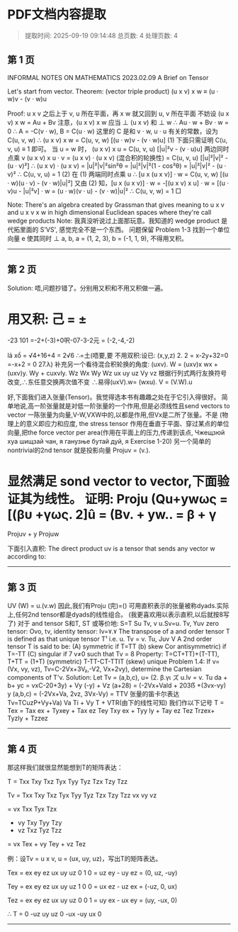 # PDF文档内容提取
> 提取时间: 2025-09-19 09:14:48
> 总页数: 4
> 处理页数: 4

## 第 1 页

INFORMAL NOTES ON
MATHEMATICS
2023.02.09
A Brief on Tensor

Let's start from vector.
Theorem: (vector triple product)
(u x v) x w ≡ (u · w)v - (v · w)u

Proof: u x v 之后上于 v, u 所在平面，再 x w 就又回到 u, v 所在平面
不妨设 (u x v) x w = Au + Bv
注意，(u x v) x w 应当 ⊥ (u x v) 和 ⊥ w
∴ Au · w + Bv · w = 0
∴ A = -C(v · w), B = C(u · w)
这里的 C 是和 v · w, u · u 有关的常数，设为 C(u, v, w)
∴ (u x v) x w = C(u, v, w) [(u · w)v - (v · w)u] (1)
下面只需证明 C(u, v, u) ≡ 1 即可。
当 u = w 时，
(u x v) x u = C(u, v, u) [|u|²v - (v · u)u]
两边同时点乘 v
(u x v) x u · v = (u x v) · (u x v) (混合积的轮换性)
= C(u, v, u) [|u|²|v|² - (u · v)²]
∴ (u x v) · (u x v) = |u|²|v|²sin²θ
= |u|²|v|²(1 - cos²θ)
= |u|²|v|² - (u · v)²
∴ C(u, v, u) = 1 (2)
在 (1) 两端同时点乘 u
∴ [u x (u x v)] · w = C(u, v, w) [(u · w)(u · v) - (v · w)|u|²]
又由 (2) 知，[u x (u x v)] · w = -[(u x v) x u] · w
= [(u · v)u - |u|²v] · w
= (u · w)(v · u) - (v · w)|u|²
∴ C(u, v, w) = 1 □

Note: There's an algebra created by Grassman that gives meaning to u x v and u x v x w in high dimensional Euclidean spaces where they're call wedge products
Note: 我真没听说过上面那玩意。我知道的 wedge product 是代拓里面的 S'VS', 感觉完全不是一个东西。
问题保留
Problem 1-3
找到一个单位向量 e 使其同时 ⊥ a, b, a = (1, 2, 3), b = (-1, 1, 9), 不得用叉积。

---

## 第 2 页

Solution: 唔,问题抄错了。分别用又积和不用又积做一遍。

用又积: 己 = ±
=
-23
101
=-2+(-3)+0呎-07-3-2元
= (-2,-4,-2)

lả xổ = √4+16+4 = 2√6
∴=土(唔要,要
不用双积:设已: (x,y,z)
2. 2 = x-2y+32=0
=-x+2 = 0
27.λ)
补充另一个看待混合积轮换的角度:
(uxv). W = (uxv)x wx + (uxv)y. Wy + cuxvly. Wz
Wx Wy Wz
ux uy uz
Vy vz
根据行列式两行友换符号改变,∴东任意交换两次值不变
∴易得(uxV).w= (wxu). V = (V.W).u

好,下面我们进入张量(Tensor)。我觉得选本书有趣趣之处在于它引入得很好。
简单地说,高一阶张量就是对低一阶张量的一个作用,但是必须线性且send vectors to vector
一陈张量为向量,V-W,VXW中的,以都是作用,但Vx是二所了张量。不是
(物理上的意义即应力和应度, the stress tensor 作用在垂直于平面、穿过某点的单位向量,把the force vector per area(作用在平面上的压力,传递到该点,
Чжещзюй хуа шищзай чан, я ганузње бутай дуй, я Exercise 1-20)
另一个简单的nontrivial的2nd tensor 就是投影向量
Projuv = (v.).

显然满足 sond vector to vector,下面验证其为线性。
证明: Proju (Qu+ywως = [(βυ +γως. 2]û
= (Bv. + yw..
= β + γ
=
Projuv + y Projuw

下面引入直积:
The direct product uv is a tensor that sends any vector w according to:

---

## 第 3 页

UV (W) = u.(v.w)
因此,我们有Proju (完)=()
可用直积表示的张量被称dyads.实际上,任何2nd tensor都是dyads的线性组合。
(我更喜欢用以表示直积,以后就按8写了)
对于 and tensor S和T,
ST
或等价地:
S=T
Su Tv, v
u.Sv=u. Tv, Yuv
zero tensor: Ovo, tv, identity tensor: Iv=۷.۷
The transpose of a and order tensor T is defined as that unique tensor T¹ i.e.
u. Tv = v. Tu, Juv
V
A 2nd order tensor T is said to be:
(A) symmetric if T=TT
(b) skew Cor antisymmetric) if T=-TT
(C) singular if 7 v≠0 such that Tv = 8
Property: T=CT+TT)+(T-TT),
T+TT = (1+T) (symmetric)
T-TT-CT-TTIT (skew)
unique
Problem 1.4:
If v= (Vx, vy, vz), Tv=C-2Vx+3V₂,-V2, Vx+2vy), determine the Cartesian
components of T'v.
Solution: Let Tv = (a,b,c), u= (2. β.γι
ズ
u.lv = v. Tu
da + b+ yc = vxC-20+3y) + Vy (-y) + Vz (a+28)
= (-2Vx+Vald + 203ẞ +(3vx-vy) y
(a,b,c) = (-2Vx+Va, 2vz, 3Vx-Vy) = TTV
张量的笛卡尔表达
Tv=TCuzP+Vy+Va)
Va Ti + Vy T + VTR(由下的线性可知)
我们作以下记号
T = Tex = Tax ex + Tyxey + Tax ez
Tey Txy ex + Tyy ly + Tay ez
Tez Trzex+ Tyzly + Tzzez

---

## 第 4 页

那这样我们就很显然能想到T的矩阵表达：

T = 
Txx Txy Txz
Tyx Tyy Tyz
Tzx Tzy Tzz

Tv = 
Txx Txy Txz
Tyx Tyy Tyz
Tzx Tzy Tzz
vx
vy
vz

= vx 
Txx
Tyx
Tzx
+ vy 
Txy
Tyy
Tzy
+ vz 
Txz
Tyz
Tzz

= vx Tex + vy Tey + vz Tez

例：设Tv = u x v, u = (ux, uy, uz)，写出T的矩阵表达。

Tex = 
ex ey ez
ux uy uz
0 1 0
= uz ey - uy ez = (0, uz, -uy)

Tey = 
ex ey ez
ux uy uz
1 0 0
= ux ez - uz ex = (-uz, 0, ux)

Tez = 
ex ey ez
ux uy uz
0 0 1
= uy ex - ux ey = (uy, -ux, 0)

∴ T = 
0 -uz uy
uz 0 -ux
-uy ux 0

---

